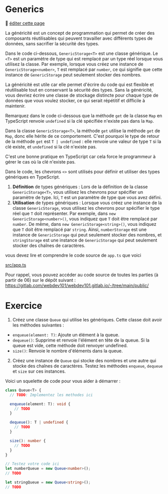 # Generics

:memo: [éditer cette page](https://gitlab.com/-/ide/project/webdev101/webdev101.gitlab.io/edit/main/-/public/11_generics/README.md)

La généricité est un concept de programmation qui permet de créer des composants réutilisables qui peuvent travailler avec différents types de données, sans sacrifier la sécurité des types.

Dans le code ci-dessous, `GenericStorage<T>` est une classe générique. Le `<T>` est un paramètre de type qui est remplacé par un type réel lorsque vous utilisez la classe. Par exemple, lorsque vous créez une instance de `GenericStorage<number>`, `T` est remplacé par `number`, ce qui signifie que cette instance de `GenericStorage` peut seulement stocker des nombres.

La généricité est utile car elle permet d'écrire du code qui est flexible et réutilisable tout en conservant la sécurité des types. Sans la généricité, vous devriez écrire une classe de stockage distincte pour chaque type de données que vous voulez stocker, ce qui serait répétitif et difficile à maintenir.

Remarquez dans le code ci-dessous que la méthode `get` de la classe `Map` en TypeScript renvoie `undefined` si la clé spécifiée n'existe pas dans la `Map`.

Dans la classe `GenericStorage<T>`, la méthode `get` utilise la méthode `get` de `Map`, donc elle hérite de ce comportement. C'est pourquoi le type de retour de la méthode `get` est `T | undefined` : elle renvoie une valeur de type `T` si la clé existe, et `undefined` si la clé n'existe pas.

C'est une bonne pratique en TypeScript car cela force le programmeur à gérer le cas où la clé n'existe pas.

Dans le code, les chevrons `<>` sont utilisés pour définir et utiliser des types génériques en TypeScript.

1. **Définition** de types génériques : Lors de la définition de la classe `GenericStorage<T>`, vous utilisez les chevrons pour spécifier un paramètre de type. Ici, `T` est un paramètre de type que vous avez défini.
2. **Utilisation** de types génériques : Lorsque vous créez une instance de la classe `GenericStorage`, vous utilisez les chevrons pour spécifier le type réel que `T` doit représenter. Par exemple, dans `new GenericStorage<number>()`, vous indiquez que `T` doit être remplacé par `number`. De même, dans `new GenericStorage<string>()`, vous indiquez que `T` doit être remplacé par `string`.
Ainsi, `numberStorage` est une instance de `GenericStorage` qui peut seulement stocker des nombres, et `stringStorage` est une instance de `GenericStorage` qui peut seulement stocker des chaînes de caractères.

vous devez lire et comprendre le code source de `app.ts` que voici

[src/app.ts](src/app.ts ":include :type=code typescript")

Pour rappel, vous pouvez accéder au code source de toutes les parties (à partir de 06) sur le dépôt suivant : https://gitlab.com/webdev101/webdev101.gitlab.io/-/tree/main/public/

# Exercice

1. Créez une classe `Queue` qui utilise les génériques. Cette classe doit avoir les méthodes suivantes :

- `enqueue(element: T)`: Ajoute un élément à la queue.
- `dequeue()`: Supprime et renvoie l'élément en tête de la queue. Si la queue est vide, cette méthode doit renvoyer undefined.
- `size()`: Renvoie le nombre d'éléments dans la queue.

2. Créez une instance de `Queue` qui stocke des nombres et une autre qui stocke des chaînes de caractères. Testez les méthodes `enqueue`, `dequeue` et `size` sur ces instances.

Voici un squelette de code pour vous aider à démarrer :

```typescript
class Queue<T> {
  // TODO: Implementez les methodes ici

  enqueue(element: T): void {
    // TODO
  }

  dequeue(): T | undefined {
    // TODO
  }

  size(): number {
    // TODO
  }
}

// Testez votre code ici
let numberQueue = new Queue<number>();
// TODO

let stringQueue = new Queue<string>();
// TODO
```
